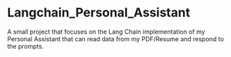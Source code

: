 # Langchain_Personal_Assistant
A small project that focuses on the Lang Chain implementation of my Personal Assistant that can read data from my PDF/Resume and respond to the prompts. 
